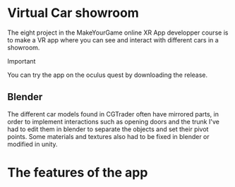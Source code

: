 # Virtual Car showroom
The eight project in the MakeYourGame online XR App developper course is to make a VR app where you can see and interact with different cars in a showroom.

> [!IMPORTANT]
> You can try the app on the oculus quest by downloading the release.


## Blender
The different car models found in CGTrader often have mirrored parts, in order to implement interactions such as opening doors and the trunk I've had to edit them in blender to separate the objects and set their pivot points. Some materials and textures also had to be fixed in blender or modified in unity.

# The features of the app

